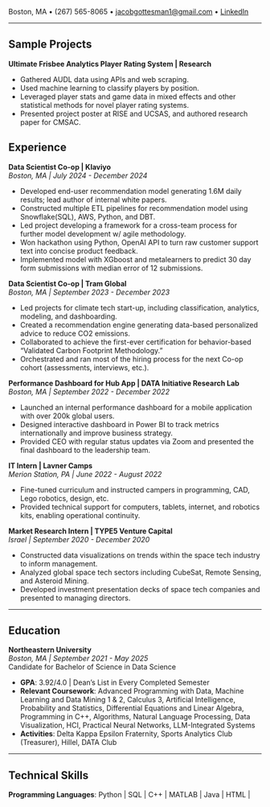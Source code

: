 Boston, MA • (267) 565-8065 • jacobgottesman1@gmail.com • [LinkedIn](www.linkedin.com/in/jacob-gottesman-neu)

---


## Sample Projects

**Ultimate Frisbee Analytics Player Rating System | Research**  
- Gathered AUDL data using APIs and web scraping.  
- Used machine learning to classify players by position.  
- Leveraged player stats and game data in mixed effects and other statistical methods for novel player rating systems.  
- Presented project poster at RISE and UCSAS, and authored research paper for CMSAC. 



## Experience  

**Data Scientist Co-op | Klaviyo**  
*Boston, MA | July 2024 - December 2024*  
- Developed end-user recommendation model generating 1.6M daily results; lead author of internal white papers.  
- Constructed multiple ETL pipelines for recommendation model using Snowflake(SQL), AWS, Python, and DBT.  
- Led project developing a framework for a cross-team process for further model development w/ agile methodology.  
- Won hackathon using Python, OpenAI API to turn raw customer support text into concise product feedback.  
- Implemented model with XGboost and metalearners to predict 30 day form submissions with median error of 12 submissions.
 

**Data Scientist Co-op | Tram Global**  
*Boston, MA | September 2023 - December 2023*  
- Led projects for climate tech start-up, including classification, analytics, modeling, and dashboarding.  
- Created a recommendation engine generating data-based personalized advice to reduce CO2 emissions.  
- Collaborated to achieve the first-ever certification for behavior-based “Validated Carbon Footprint Methodology.”  
- Orchestrated and ran most of the hiring process for the next Co-op cohort (assessments, interviews, etc.).  

**Performance Dashboard for Hub App | DATA Initiative Research Lab**  
*Boston, MA | September 2022 - December 2022*  
- Launched an internal performance dashboard for a mobile application with over 200k global users.  
- Designed interactive dashboard in Power BI to track metrics internationally and improve business strategy.  
- Provided CEO with regular status updates via Zoom and presented the final dashboard to the leadership team.  

**IT Intern | Lavner Camps**  
*Merion Station, PA | June 2022 - August 2022*  
- Fine-tuned curriculum and instructed campers in programming, CAD, Lego robotics, design, etc.  
- Provided technical support for computers, tablets, internet, and robotics kits, enabling operational continuity.  

**Market Research Intern | TYPE5 Venture Capital**  
*Israel | September 2020 - December 2020*  
- Constructed data visualizations on trends within the space tech industry to inform management.  
- Analyzed global space tech sectors including CubeSat, Remote Sensing, and Asteroid Mining.  
- Developed investment presentation decks of space tech companies and presented to managing directors.  

---

## Education  

**Northeastern University**  
*Boston, MA | September 2021 - May 2025*  
Candidate for Bachelor of Science in Data Science  
- **GPA**: 3.92/4.0 | Dean’s List in Every Completed Semester  
- **Relevant Coursework**: Advanced Programming with Data, Machine Learning and Data Mining 1 & 2, Calculus 3, Artificial Intelligence, Probability and Statistics, Differential Equations and Linear Algebra, Programming in C++, Algorithms, Natural Language Processing, Data Visualization, HCI, Practical Neural Networks, LLM-Integrated Systems  
- **Activities**: Delta Kappa Epsilon Fraternity, Sports Analytics Club (Treasurer), Hillel, DATA Club  

---

## Technical Skills  

**Programming Languages**: Python | SQL | C++ | MATLAB | Java | HTML |
